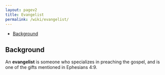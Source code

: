 ```yaml
---
layout: pagev2
title: Evangelist
permalink: /wiki/evangelist/
---
```

- [Background](#background)

## Background

An **evangelist** is someone who specializes in preaching the gospel, and is one of the gifts mentioned in Ephesians 4:9.